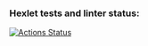 ### Hexlet tests and linter status:
[![Actions Status](https://github.com/pdasya/layout-designer-project-58/workflows/hexlet-check/badge.svg)](https://github.com/pdasya/layout-designer-project-58/actions)